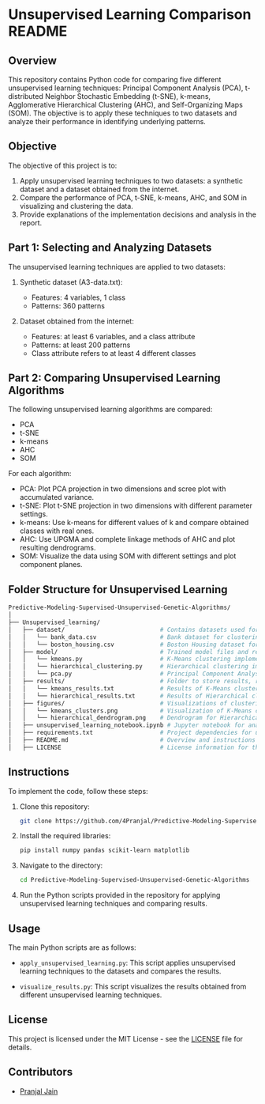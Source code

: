 # Unsupervised Learning Comparison README

## Overview

This repository contains Python code for comparing five different unsupervised learning techniques: Principal Component Analysis (PCA), t-distributed Neighbor Stochastic Embedding (t-SNE), k-means, Agglomerative Hierarchical Clustering (AHC), and Self-Organizing Maps (SOM). The objective is to apply these techniques to two datasets and analyze their performance in identifying underlying patterns.

## Objective

The objective of this project is to:

1. Apply unsupervised learning techniques to two datasets: a synthetic dataset and a dataset obtained from the internet.
2. Compare the performance of PCA, t-SNE, k-means, AHC, and SOM in visualizing and clustering the data.
3. Provide explanations of the implementation decisions and analysis in the report.

## Part 1: Selecting and Analyzing Datasets

The unsupervised learning techniques are applied to two datasets:

1. Synthetic dataset (A3-data.txt):
   - Features: 4 variables, 1 class
   - Patterns: 360 patterns

2. Dataset obtained from the internet:
   - Features: at least 6 variables, and a class attribute
   - Patterns: at least 200 patterns
   - Class attribute refers to at least 4 different classes

## Part 2: Comparing Unsupervised Learning Algorithms

The following unsupervised learning algorithms are compared:

- PCA
- t-SNE
- k-means
- AHC
- SOM

For each algorithm:

- PCA: Plot PCA projection in two dimensions and scree plot with accumulated variance.
- t-SNE: Plot t-SNE projection in two dimensions with different parameter settings.
- k-means: Use k-means for different values of k and compare obtained classes with real ones.
- AHC: Use UPGMA and complete linkage methods of AHC and plot resulting dendrograms.
- SOM: Visualize the data using SOM with different settings and plot component planes.

## Folder Structure for Unsupervised Learning

```bash
Predictive-Modeling-Supervised-Unsupervised-Genetic-Algorithms/
│
├── Unsupervised_learning/
│   ├── dataset/                           # Contains datasets used for unsupervised learning
│   │   └── bank_data.csv                  # Bank dataset for clustering
│   │   └── boston_housing.csv             # Boston Housing dataset for clustering
│   ├── model/                             # Trained model files and related scripts
│   │   └── kmeans.py                      # K-Means clustering implementation
│   │   └── hierarchical_clustering.py     # Hierarchical clustering implementation
│   │   └── pca.py                         # Principal Component Analysis (PCA) script
│   ├── results/                           # Folder to store results, reports, and metrics
│   │   └── kmeans_results.txt             # Results of K-Means clustering
│   │   └── hierarchical_results.txt       # Results of Hierarchical clustering
│   ├── figures/                           # Visualizations of clustering results
│   │   └── kmeans_clusters.png            # Visualization of K-Means clusters
│   │   └── hierarchical_dendrogram.png    # Dendrogram for Hierarchical clustering
│   ├── unsupervised_learning_notebook.ipynb # Jupyter notebook for analysis and clustering
│   ├── requirements.txt                   # Project dependencies for unsupervised learning
│   ├── README.md                          # Overview and instructions for the unsupervised learning part of the project
│   ├── LICENSE                            # License information for the project

``` 

## Instructions

To implement the code, follow these steps:

1. Clone this repository:

   ```bash
   git clone https://github.com/4Pranjal/Predictive-Modeling-Supervised-Unsupervised-Genetic-Algorithms.git
   ```

2. Install the required libraries:

   ```bash
   pip install numpy pandas scikit-learn matplotlib
   ```

3. Navigate to the directory:

   ```bash
   cd Predictive-Modeling-Supervised-Unsupervised-Genetic-Algorithms
   ```

4. Run the Python scripts provided in the repository for applying unsupervised learning techniques and comparing results.

## Usage

The main Python scripts are as follows:

- `apply_unsupervised_learning.py`: This script applies unsupervised learning techniques to the datasets and compares the results.
  
- `visualize_results.py`: This script visualizes the results obtained from different unsupervised learning techniques.
  
 
## License

This project is licensed under the MIT License - see the [LICENSE](LICENSE) file for details.

## Contributors

- [Pranjal Jain](https://github.com/4Pranjal)
